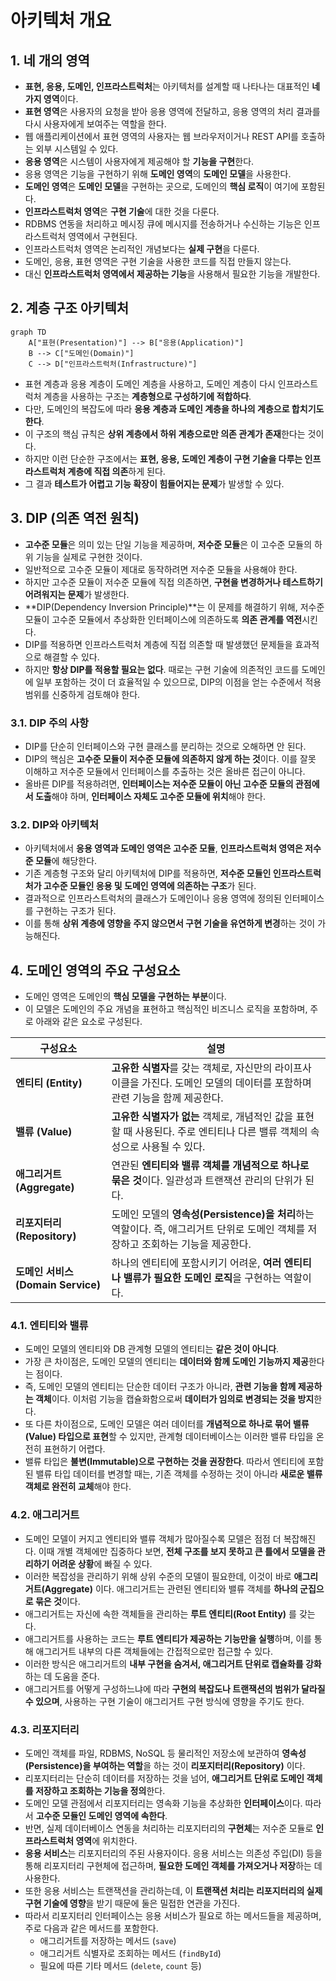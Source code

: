 # 아키텍처 개요

## 1. 네 개의 영역

- **표현, 응용, 도메인, 인프라스트럭처**는 아키텍처를 설계할 때 나타나는 대표적인 **네 가지 영역**이다.
- **표현 영역**은 사용자의 요청을 받아 응용 영역에 전달하고, 응용 영역의 처리 결과를 다시 사용자에게 보여주는 역할을 한다.
- 웹 애플리케이션에서 표현 영역의 사용자는 웹 브라우저이거나 REST API를 호출하는 외부 시스템일 수 있다.
- **응용 영역**은 시스템이 사용자에게 제공해야 할 **기능을 구현**한다.
- 응용 영역은 기능을 구현하기 위해 **도메인 영역**의 **도메인 모델**을 사용한다.
- **도메인 영역**은 **도메인 모델**을 구현하는 곳으로, 도메인의 **핵심 로직**이 여기에 포함된다.
- **인프라스트럭처 영역**은 **구현 기술**에 대한 것을 다룬다.
- RDBMS 연동을 처리하고 메시징 큐에 메시지를 전송하거나 수신하는 기능은 인프라스트럭처 영역에서 구현된다.
- 인프라스트럭처 영역은 논리적인 개념보다는 **실제 구현**을 다룬다.
- 도메인, 응용, 표현 영역은 구현 기술을 사용한 코드를 직접 만들지 않는다.
- 대신 **인프라스트럭처 영역에서 제공하는 기능**을 사용해서 필요한 기능을 개발한다.

## 2. 계층 구조 아키텍처

```mermaid
graph TD
    A["표현(Presentation)"] --> B["응용(Application)"]
    B --> C["도메인(Domain)"]
    C --> D["인프라스트럭처(Infrastructure)"]
```

- 표현 계층과 응용 계층이 도메인 계층을 사용하고, 도메인 계층이 다시 인프라스트럭처 계층을 사용하는 구조는 **계층형으로 구성하기에 적합하다**.
- 다만, 도메인의 복잡도에 따라 **응용 계층과 도메인 계층을 하나의 계층으로 합치기도 한다**.
- 이 구조의 핵심 규칙은 **상위 계층에서 하위 계층으로만 의존 관계가 존재**한다는 것이다.
- 하지만 이런 단순한 구조에서는 **표현, 응용, 도메인 계층이 구현 기술을 다루는 인프라스트럭처 계층에 직접 의존**하게 된다.
- 그 결과 **테스트가 어렵고 기능 확장이 힘들어지는 문제**가 발생할 수 있다.

## 3. DIP (의존 역전 원칙)

- **고수준 모듈**은 의미 있는 단일 기능을 제공하며, **저수준 모듈**은 이 고수준 모듈의 하위 기능을 실제로 구현한 것이다.
- 일반적으로 고수준 모듈이 제대로 동작하려면 저수준 모듈을 사용해야 한다.
- 하지만 고수준 모듈이 저수준 모듈에 직접 의존하면, **구현을 변경하거나 테스트하기 어려워지는 문제**가 발생한다.
- **DIP(Dependency Inversion Principle)**는 이 문제를 해결하기 위해, 저수준 모듈이 고수준 모듈에서 추상화한 인터페이스에 의존하도록 **의존 관계를 역전**시킨다.
- DIP를 적용하면 인프라스트럭처 계층에 직접 의존할 때 발생했던 문제들을 효과적으로 해결할 수 있다.
- 하지만 **항상 DIP를 적용할 필요는 없다**. 때로는 구현 기술에 의존적인 코드를 도메인에 일부 포함하는 것이 더 효율적일 수 있으므로, DIP의 이점을 얻는 수준에서 적용 범위를 신중하게 검토해야 한다.

### 3.1. DIP 주의 사항

- DIP를 단순히 인터페이스와 구현 클래스를 분리하는 것으로 오해하면 안 된다.
- DIP의 핵심은 **고수준 모듈이 저수준 모듈에 의존하지 않게 하는 것**이다. 이를 잘못 이해하고 저수준 모듈에서 인터페이스를 추출하는 것은 올바른 접근이 아니다.
- 올바른 DIP를 적용하려면, **인터페이스는 저수준 모듈이 아닌 고수준 모듈의 관점에서 도출**해야 하며, **인터페이스 자체도 고수준 모듈에 위치**해야 한다.

### 3.2. DIP와 아키텍처

- 아키텍처에서 **응용 영역과 도메인 영역은 고수준 모듈**, **인프라스트럭처 영역은 저수준 모듈**에 해당한다.
- 기존 계층형 구조와 달리 아키텍처에 DIP를 적용하면, **저수준 모듈인 인프라스트럭처가 고수준 모듈인 응용 및 도메인 영역에 의존하는 구조**가 된다.
- 결과적으로 인프라스트럭처의 클래스가 도메인이나 응용 영역에 정의된 인터페이스를 구현하는 구조가 된다.
- 이를 통해 **상위 계층에 영향을 주지 않으면서 구현 기술을 유연하게 변경**하는 것이 가능해진다.

## 4. 도메인 영역의 주요 구성요소

- 도메인 영역은 도메인의 **핵심 모델을 구현하는 부분**이다.
- 이 모델은 도메인의 주요 개념을 표현하고 핵심적인 비즈니스 로직을 포함하며, 주로 아래와 같은 요소로 구성된다.

| 구성요소                           | 설명                                                                                                                              |
| ---------------------------------- | --------------------------------------------------------------------------------------------------------------------------------- |
| **엔티티 (Entity)**                | **고유한 식별자**를 갖는 객체로, 자신만의 라이프사이클을 가진다. 도메인 모델의 데이터를 포함하며 관련 기능을 함께 제공한다.       |
| **밸류 (Value)**                   | **고유한 식별자가 없는** 객체로, 개념적인 값을 표현할 때 사용된다. 주로 엔티티나 다른 밸류 객체의 속성으로 사용될 수 있다.        |
| **애그리거트 (Aggregate)**         | 연관된 **엔티티와 밸류 객체를 개념적으로 하나로 묶은 것**이다. 일관성과 트랜잭션 관리의 단위가 된다.                              |
| **리포지터리 (Repository)**        | 도메인 모델의 **영속성(Persistence)을 처리**하는 역할이다. 즉, 애그리거트 단위로 도메인 객체를 저장하고 조회하는 기능을 제공한다. |
| **도메인 서비스 (Domain Service)** | 하나의 엔티티에 포함시키기 어려운, **여러 엔티티나 밸류가 필요한 도메인 로직**을 구현하는 역할이다.                               |

### 4.1. 엔티티와 밸류

- 도메인 모델의 엔티티와 DB 관계형 모델의 엔티티는 **같은 것이 아니다**.
- 가장 큰 차이점은, 도메인 모델의 엔티티는 **데이터와 함께 도메인 기능까지 제공**한다는 점이다.
- 즉, 도메인 모델의 엔티티는 단순한 데이터 구조가 아니라, **관련 기능을 함께 제공하는 객체**이다. 이처럼 기능을 캡슐화함으로써 **데이터가 임의로 변경되는 것을 방지**한다.
- 또 다른 차이점으로, 도메인 모델은 여러 데이터를 **개념적으로 하나로 묶어 밸류(Value) 타입으로 표현**할 수 있지만, 관계형 데이터베이스는 이러한 밸류 타입을 온전히 표현하기 어렵다.
- 밸류 타입은 **불변(Immutable)으로 구현하는 것을 권장한다**. 따라서 엔티티에 포함된 밸류 타입 데이터를 변경할 때는, 기존 객체를 수정하는 것이 아니라 **새로운 밸류 객체로 완전히 교체**해야 한다.

### 4.2. 애그리거트

- 도메인 모델이 커지고 엔티티와 밸류 객체가 많아질수록 모델은 점점 더 복잡해진다. 이때 개별 객체에만 집중하다 보면, **전체 구조를 보지 못하고 큰 틀에서 모델을 관리하기 어려운 상황**에 빠질 수 있다.
- 이러한 복잡성을 관리하기 위해 상위 수준의 모델이 필요한데, 이것이 바로 **애그리거트(Aggregate)** 이다. 애그리거트는 관련된 엔티티와 밸류 객체를 **하나의 군집으로 묶은 것**이다.
- 애그리거트는 자신에 속한 객체들을 관리하는 **루트 엔티티(Root Entity)** 를 갖는다.
- 애그리거트를 사용하는 코드는 **루트 엔티티가 제공하는 기능만을 실행**하며, 이를 통해 애그리거트 내부의 다른 객체들에는 간접적으로만 접근할 수 있다.
- 이러한 방식은 애그리거트의 **내부 구현을 숨겨서, 애그리거트 단위로 캡슐화를 강화**하는 데 도움을 준다.
- 애그리거트를 어떻게 구성하느냐에 따라 **구현의 복잡도나 트랜잭션의 범위가 달라질 수 있으며**, 사용하는 구현 기술이 애그리거트 구현 방식에 영향을 주기도 한다.

### 4.3. 리포지터리

- 도메인 객체를 파일, RDBMS, NoSQL 등 물리적인 저장소에 보관하여 **영속성(Persistence)을 부여하는 역할**을 하는 것이 **리포지터리(Repository)** 이다.
- 리포지터리는 단순히 데이터를 저장하는 것을 넘어, **애그리거트 단위로 도메인 객체를 저장하고 조회하는 기능을 정의**한다.
- 도메인 모델 관점에서 리포지터리는 영속화 기능을 추상화한 **인터페이스**이다. 따라서 **고수준 모듈인 도메인 영역에 속한다**.
- 반면, 실제 데이터베이스 연동을 처리하는 리포지터리의 **구현체**는 저수준 모듈로 **인프라스트럭처 영역**에 위치한다.
- **응용 서비스**는 리포지터리의 주된 사용자이다. 응용 서비스는 의존성 주입(DI) 등을 통해 리포지터리 구현체에 접근하며, **필요한 도메인 객체를 가져오거나 저장**하는 데 사용한다.
- 또한 응용 서비스는 트랜잭션을 관리하는데, 이 **트랜잭션 처리는 리포지터리의 실제 구현 기술에 영향**을 받기 때문에 둘은 밀접한 연관을 가진다.
- 따라서 리포지터리 인터페이스는 응용 서비스가 필요로 하는 메서드들을 제공하며, 주로 다음과 같은 메서드를 포함한다.
  - 애그리거트를 저장하는 메서드 (`save`)
  - 애그리거트 식별자로 조회하는 메서드 (`findById`)
  - 필요에 따른 기타 메서드 (`delete`, `count` 등)
